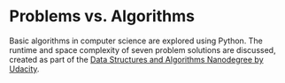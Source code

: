 # Problems vs. Algorithms

Basic algorithms in computer science are explored using Python. The runtime and space complexity of seven problem solutions are discussed, created as part of the [Data Structures and Algorithms Nanodegree by Udacity](https://www.udacity.com/course/data-structures-and-algorithms-nanodegree--nd256).
